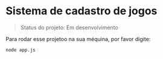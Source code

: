 # Sistema de cadastro de jogos

> Status do projeto: Em desenvolvimento

Para rodar esse projetoo na sua méquina, por favor digite:

```
node app.js
```

